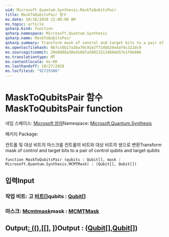 ```yaml
---
uid: Microsoft.Quantum.Synthesis.MaskToQubitsPair
title: MaskToQubitsPair 함수
ms.date: 10/26/2020 12:00:00 AM
ms.topic: article
qsharp.kind: function
qsharp.namespace: Microsoft.Quantum.Synthesis
qsharp.name: MaskToQubitsPair
qsharp.summary: Transform mask of control and target bits to a pair of control qubits and target qubits
ms.openlocfilehash: 9b7cc6b17a3ba70c91e2f714bb29a4af4c322dc0
ms.sourcegitcommit: 29e0d88a30e4166fa580132124b0eb57e1f0e986
ms.translationtype: MT
ms.contentlocale: ko-KR
ms.lasthandoff: 10/27/2020
ms.locfileid: "92725506"
---
```

# <a name="masktoqubitspair-function"></a><span data-ttu-id="69fa0-102">MaskToQubitsPair 함수</span><span class="sxs-lookup"><span data-stu-id="69fa0-102">MaskToQubitsPair function</span></span>

<span data-ttu-id="69fa0-103">네임 스페이스: [Microsoft 양자](xref:Microsoft.Quantum.Synthesis)</span><span class="sxs-lookup"><span data-stu-id="69fa0-103">Namespace: [Microsoft.Quantum.Synthesis](xref:Microsoft.Quantum.Synthesis)</span></span>

<span data-ttu-id="69fa0-104">패키지 [](https://nuget.org/packages/)</span><span class="sxs-lookup"><span data-stu-id="69fa0-104">Package: [](https://nuget.org/packages/)</span></span>


<span data-ttu-id="69fa0-105">컨트롤 및 대상 비트의 마스크를 컨트롤의 비트와 대상 비트의 쌍으로 변환</span><span class="sxs-lookup"><span data-stu-id="69fa0-105">Transform mask of control and target bits to a pair of control qubits and target qubits</span></span>

```qsharp
function MaskToQubitsPair (qubits : Qubit[], mask : Microsoft.Quantum.Synthesis.MCMTMask) : (Qubit[], Qubit[])
```


## <a name="input"></a><span data-ttu-id="69fa0-106">입력</span><span class="sxs-lookup"><span data-stu-id="69fa0-106">Input</span></span>

### <a name="qubits--qubit"></a><span data-ttu-id="69fa0-107">작업 비트: 고 [비트](xref:microsoft.quantum.lang-ref.qubit)[]</span><span class="sxs-lookup"><span data-stu-id="69fa0-107">qubits : [Qubit](xref:microsoft.quantum.lang-ref.qubit)[]</span></span>




### <a name="mask--mcmtmask"></a><span data-ttu-id="69fa0-108">마스크: [Mcmtmask](xref:Microsoft.Quantum.Synthesis.MCMTMask)</span><span class="sxs-lookup"><span data-stu-id="69fa0-108">mask : [MCMTMask](xref:Microsoft.Quantum.Synthesis.MCMTMask)</span></span>





## <a name="output--qubitqubit"></a><span data-ttu-id="69fa0-109">Output[: ((),](xref:microsoft.quantum.lang-ref.qubit)[[], [](xref:microsoft.quantum.lang-ref.qubit)])</span><span class="sxs-lookup"><span data-stu-id="69fa0-109">Output : ([Qubit](xref:microsoft.quantum.lang-ref.qubit)[],[Qubit](xref:microsoft.quantum.lang-ref.qubit)[])</span></span>

